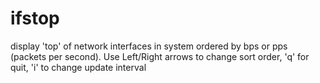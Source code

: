 ifstop
======

display 'top' of network interfaces in system ordered by bps or pps (packets per second).
Use Left/Right arrows to change sort order, 
'q' for quit, 
'i' to change update interval

